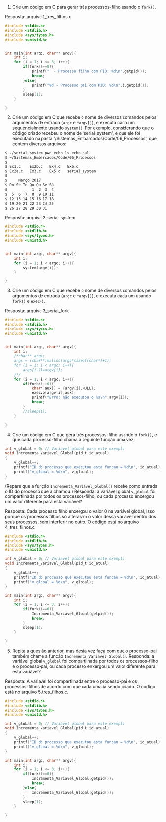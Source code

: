 1. Crie um código em C para gerar três processos-filho usando o `fork()`.

Resposta: arquivo 1_tres_filhos.c

```C
#include <stdio.h>
#include <stdlib.h>
#include <sys/types.h>
#include <unistd.h>


int main(int argc, char** argv){
	int i;
	for (i = 1; i <= 3; i++){
		if(fork()==0){
			printf("  - Processo filho com PID: %d\n",getpid());
			break;
		}else{
			printf("%d - Processo pai com PID: %d\n",i,getpid());
		}
		sleep(1);
	}

}
```

2. Crie um código em C que recebe o nome de diversos comandos pelos argumentos de entrada (`argc` e `*argv[]`), e executa cada um sequencialmente usando `system()`. Por exemplo, considerando que o código criado recebeu o nome de 'serial_system', e que ele foi executado na pasta '/Sistemas_Embarcados/Code/06_Processos', que contem diversos arquivos:

```bash
$ ./serial_system pwd echo ls echo cal
$ ~/Sistemas_Embarcados/Code/06_Processos
$
$ Ex1.c    Ex2b.c   Ex4.c   Ex6.c
$ Ex2a.c   Ex3.c    Ex5.c   serial_system
$
$     Março 2017
$ Do Se Te Qu Qu Se Sá
$           1  2  3  4
$  5  6  7  8  9 10 11
$ 12 13 14 15 16 17 18
$ 19 20 21 22 23 24 25
$ 26 27 28 29 30 31
```

Resposta: arquivo 2_serial_system

```C
#include <stdio.h>
#include <stdlib.h>
#include <sys/types.h>
#include <unistd.h>


int main(int argc, char** argv){
	int i;
	for (i = 1; i < argc; i++){
		system(argv[i]);
	}

}
```

3. Crie um código em C que recebe o nome de diversos comandos pelos argumentos de entrada (`argc` e `*argv[]`), e executa cada um usando `fork()` e `exec()`.

Resposta: arquivo 3_serial_fork

```C
#include <stdio.h>
#include <stdlib.h>
#include <sys/types.h>
#include <unistd.h>


int main(int argc, char** argv){
	int i;
	/*char** args;
	args = (char**)malloc(argc*sizeof(char*)+1);
	for (i = 1; i < argc; i++){
		args[i-1]=argv[i];
	}*/
	for (i = 1; i < argc; i++){
		if(fork()==0){
			char* aux[] = {argv[i],NULL};
			execvp(argv[i],aux);
			printf("Erro: não executou o %s\n",argv[i]);
			break;
		}
		//sleep(1);
	}

}

```

4. Crie um código em C que gera três processos-filho usando o `fork()`, e que cada processo-filho chama a seguinte função uma vez:

```C
int v_global = 0; // Variavel global para este exemplo
void Incrementa_Variavel_Global(pid_t id_atual)
{
	v_global++;
	printf("ID do processo que executou esta funcao = %d\n", id_atual);
	printf("v_global = %d\n", v_global);
}
```

(Repare que a função `Incrementa_Variavel_Global()` recebe como entrada o ID do processo que a chamou.) Responda: a variável global `v_global` foi compartilhada por todos os processos-filho, ou cada processo enxergou um valor diferente para esta variável?


Resposta: Cada processo filho enxergou o valor 0 na variável global, isso porque os processos filhos só alteraram o valor dessa variavel dentro dos seus processos, sem interferir no outro. O código está no arquivo 4_tres_filhos.c

```C
#include <stdio.h>
#include <stdlib.h>
#include <sys/types.h>
#include <unistd.h>

int v_global = 0; // Variavel global para este exemplo
void Incrementa_Variavel_Global(pid_t id_atual)
{
	v_global++;
	printf("ID do processo que executou esta funcao = %d\n", id_atual);
	printf("v_global = %d\n", v_global);
}

int main(int argc, char** argv){
	int i;
	for (i = 1; i <= 3; i++){
		if(fork()==0){
			Incrementa_Variavel_Global(getpid());
			break;
		}
		sleep(1);
	}

}

```

5. Repita a questão anterior, mas desta vez faça com que o processo-pai também chame a função `Incrementa_Variavel_Global()`. Responda: a variável global `v_global` foi compartilhada por todos os processos-filho e o processo-pai, ou cada processo enxergou um valor diferente para esta variável?


Resposta: A variavel foi compartilhada entre o processo-pai e os processos-filhos de acordo com que cada uma ia sendo criado. O código está no arquivo 5_tres_filhos.c.

```C
#include <stdio.h>
#include <stdlib.h>
#include <sys/types.h>
#include <unistd.h>

int v_global = 0; // Variavel global para este exemplo
void Incrementa_Variavel_Global(pid_t id_atual)
{
	v_global++;
	printf("ID do processo que executou esta funcao = %d\n", id_atual);
	printf("v_global = %d\n", v_global);
}

int main(int argc, char** argv){
	int i;
	for (i = 1; i <= 3; i++){
		if(fork()==0){
			Incrementa_Variavel_Global(getpid());
			break;
		}else{
			Incrementa_Variavel_Global(getpid());
		}
		sleep(1);
	}

}

```

